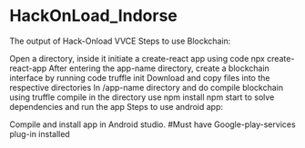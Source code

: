 # HackOnLoad_Indorse
The output of Hack-Onload VVCE Steps to use Blockchain:

Open a directory, inside it initiate a create-react app using code npx create-react-app
After entering the app-name directory, create a blockchain interface by running code truffle init
Download and copy files into the respective directories
In /app-name directory and do compile blockchain using truffle compile
in the directory use npm install npm start to solve dependencies and run the app
Steps to use android app:

Compile and install app in Android studio. #Must have Google-play-services plug-in installed
